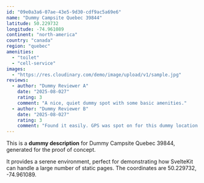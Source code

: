 ```yaml
---
id: "09e0a3a6-07ae-43e5-9d30-cdf9ac5a69e6"
name: "Dummy Campsite Quebec 39844"
latitude: 50.229732
longitude: -74.961089
continent: "north-america"
country: "canada"
region: "quebec"
amenities:
  - "toilet"
  - "cell-service"
images:
  - "https://res.cloudinary.com/demo/image/upload/v1/sample.jpg"
reviews:
  - author: "Dummy Reviewer A"
    date: "2025-08-027"
    rating: 3
    comment: "A nice, quiet dummy spot with some basic amenities."
  - author: "Dummy Reviewer B"
    date: "2025-08-027"
    rating: 3
    comment: "Found it easily. GPS was spot on for this dummy location."
---
```


This is a **dummy description** for Dummy Campsite Quebec 39844, generated for the proof of concept.

It provides a serene environment, perfect for demonstrating how SvelteKit can handle a large number of static pages. The coordinates are 50.229732, -74.961089.
